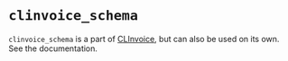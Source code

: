 # `clinvoice_schema`

`clinvoice_schema` is a part of [CLInvoice](https://github.com/Iron-E/clinvoice), but can also be used on its own. See the documentation.
